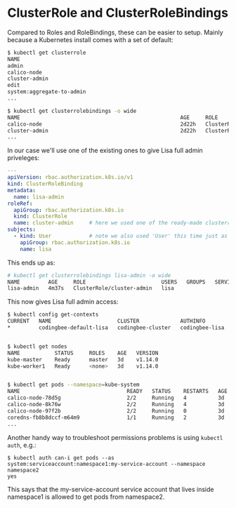 # ClusterRole and ClusterRoleBindings


Compared to Roles and RoleBindings, these can be easier to setup. Mainly because a Kubernetes install comes with a set of default:

```sh
$ kubectl get clusterrole
NAME                                                                   AGE
admin                                                                  2d22h
calico-node                                                            2d22h
cluster-admin                                                          2d22h
edit                                                                   2d22h
system:aggregate-to-admin                                              2d22h
...

$ kubectl get clusterrolebindings -o wide
NAME                                                   AGE     ROLE                                                                               USERS                            GROUPS                                            SERVICEACCOUNTS
calico-node                                            2d22h   ClusterRole/calico-node                                                                                                                                               kube-system/calico-node
cluster-admin                                          2d22h   ClusterRole/cluster-admin                                                                                           system:masters
...
```

In our case we'll use one of the existing ones to give Lisa full admin priveleges:


```yaml
---
apiVersion: rbac.authorization.k8s.io/v1
kind: ClusterRoleBinding
metadata:
  name: lisa-admin
roleRef:
  apiGroup: rbac.authorization.k8s.io
  kind: ClusterRole
  name: cluster-admin     # here we used one of the ready-made clusterroles
subjects:
  - kind: User            # note we also used 'User' this time just as a demo. 
    apiGroup: rbac.authorization.k8s.io
    name: lisa
```

This ends up as:

```bash
# kubectl get clusterrolebindings lisa-admin -o wide
NAME         AGE     ROLE                        USERS   GROUPS   SERVICEACCOUNTS
lisa-admin   4m37s   ClusterRole/cluster-admin   lisa
```

This now gives Lisa full admin access:

```bash
$ kubectl config get-contexts
CURRENT   NAME                     CLUSTER             AUTHINFO         NAMESPACE
*         codingbee-default-lisa   codingbee-cluster   codingbee-lisa   default


$ kubectl get nodes
NAME           STATUS     ROLES    AGE   VERSION
kube-master    Ready      master   3d    v1.14.0
kube-worker1   Ready      <none>   3d    v1.14.0


$ kubectl get pods --namespace=kube-system
NAME                                  READY   STATUS    RESTARTS   AGE
calico-node-78d5g                     2/2     Running   4          3d
calico-node-8k76w                     2/2     Running   4          3d
calico-node-97f2b                     2/2     Running   0          3d
coredns-fb8b8dccf-m64m9               1/1     Running   2          3d
...
```

Another handy way to troubleshoot permissions problems is using `kubectl auth`, e.g.:

```
$ kubectl auth can-i get pods --as system:serviceaccount:namespace1:my-service-account --namespace namespace2
yes
```

This says that the my-service-account service account that lives inside namespace1 is allowed to get pods from namespace2. 



